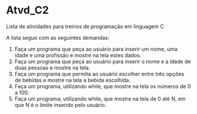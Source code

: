 # Atvd_C2
Lista de atividades para treinos de programação em linguagem C

A lista segue com as seguintes demandas: 

1. Faça um programa que peça ao usuário para inserir um nome,
uma idade e uma profissão e mostre na tela estes dados.
2. Faça um programa que peça ao usuário para inserir o nome e a
idade de duas pessoas e mostre na tela.
3. Faça um programa que permita ao usuário escolher entre três
opções de bebidas e mostre na tela a bebida escolhida.
4. Faça um programa, utilizando while, que mostre na tela os
números de 0 a 100.
5. Faça um programa, utilizando while, que mostre na tela de 0 até
N, em que N é o limite inserido pelo usuário.
